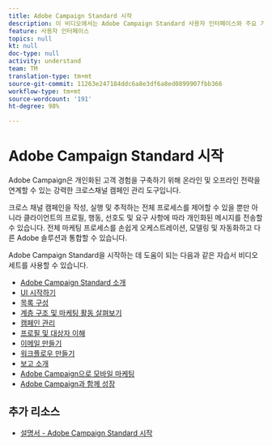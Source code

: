 ```yaml
---
title: Adobe Campaign Standard 시작
description: 이 비디오에서는 Adobe Campaign Standard 사용자 인터페이스와 주요 기능 및 핵심 기능에 대한 개요를 제공합니다.
feature: 사용자 인터페이스
topics: null
kt: null
doc-type: null
activity: understand
team: TM
translation-type: tm+mt
source-git-commit: 11263e247184ddc6a8e3df6a8ed0899907fbb366
workflow-type: tm+mt
source-wordcount: '191'
ht-degree: 98%

---
```



# Adobe Campaign Standard 시작

Adobe Campaign은 개인화된 고객 경험을 구축하기 위해 온라인 및 오프라인 전략을 연계할 수 있는 강력한 크로스채널 캠페인 관리 도구입니다.

크로스 채널 캠페인을 작성, 실행 및 추적하는 전체 프로세스를 제어할 수 있을 뿐만 아니라 클라이언트의 프로필, 행동, 선호도 및 요구 사항에 따라 개인화된 메시지를 전송할 수 있습니다. 전체 마케팅 프로세스를 손쉽게 오케스트레이션, 모델링 및 자동화하고 다른 Adobe 솔루션과 통합할 수 있습니다.

Adobe Campaign Standard을 시작하는 데 도움이 되는 다음과 같은 자습서 비디오 세트를 사용할 수 있습니다.

* [Adobe Campaign Standard 소개](/help/getting-started/adobe-campaign-standard-introduction.md)
* [UI 시작하기](/help/getting-started/getting-started-with-the-ui.md)
* [목록 구성](/help/getting-started/configure-a-list.md)
* [계층 구조 및 마케팅 활동 살펴보기](/help/getting-started/explore-hierarchy-and-marketing-activities.md)
* [캠페인 관리](/help/getting-started/managing-campaigns.md)
* [프로필 및 대상자 이해](/help/getting-started/understanding-profiles-and-audiences.md)
* [이메일 만들기](https://experienceleague.adobe.com/docs/campaign-standard-learn/tutorials/communication-channels/email/create-email-from-homepage.html?lang=ko)
* [워크플로우 만들기](/help/managing-processes-and-data/creating-a-workflow.md)
* [보고 소개](/help/getting-started/reporting-with-adobe-campaign-introduction.md)
* [Adobe Campaign으로 모바일 마케팅](/help/getting-started/mobile-marketing-with-adobe-campaign.md)
* [Adobe Campaign과 함께 성장](/help/getting-started/growing-with-adobe-campaign.md)

## 추가 리소스

* [설명서 - Adobe Campaign Standard 시작](https://docs.adobe.com/content/help/ko-KR/campaign-standard/using/getting-started/about-campaign-standard.html)
